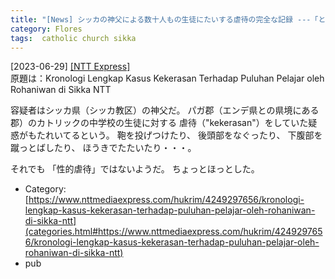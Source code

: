 ```yaml
---
title: "[News] シッカの神父による数十人もの生徒にたいする虐待の完全な記録 ---「とうとうフローレス島でも」と思ったが、最悪のケースではなかった"
category: Flores
tags:  catholic church sikka
---
```


[2023-06-29] [[NTT Express]](https://www.nttmediaexpress.com/hukrim/4249297656/kronologi-lengkap-kasus-kekerasan-terhadap-puluhan-pelajar-oleh-rohaniwan-di-sikka-ntt)  
 原題は：Kronologi Lengkap Kasus Kekerasan Terhadap Puluhan Pelajar oleh Rohaniwan di Sikka NTT

 容疑者はシッカ県（シッカ教区）の神父だ。
パガ郡（エンデ県との県境にある郡）のカトリックの中学校の生徒に対する
虐待（"kekerasan"）をしていた疑惑がもたれいてるという。
鞄を投げつけたり、
後頭部をなぐったり、
下腹部を蹴っとばしたり、
ほうきでたたいたり・・・。

 それでも
「性的虐待」ではないようだ。
ちょっとほっとした。

- Category: [https://www.nttmediaexpress.com/hukrim/4249297656/kronologi-lengkap-kasus-kekerasan-terhadap-puluhan-pelajar-oleh-rohaniwan-di-sikka-ntt](categories.html#https://www.nttmediaexpress.com/hukrim/4249297656/kronologi-lengkap-kasus-kekerasan-terhadap-puluhan-pelajar-oleh-rohaniwan-di-sikka-ntt)
- pub

